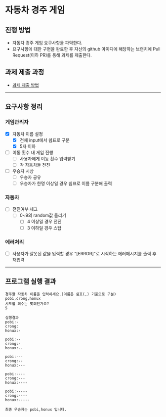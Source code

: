 # 자동차 경주 게임

## 진행 방법

* 자동차 경주 게임 요구사항을 파악한다.
* 요구사항에 대한 구현을 완료한 후 자신의 github 아이디에 해당하는 브랜치에 Pull Request(이하 PR)를 통해 과제를 제출한다.

## 과제 제출 과정

* [과제 제출 방법](https://github.com/next-step/nextstep-docs/tree/master/precourse)

---

## 요구사항 정리

### 게임관리자

* [x] 자동차 이름 설정
    * [x] 전체 input에서 쉼표로 구분
    * [x] 5자 이하
* [ ] 이동 횟수 내 게임 진행
    * [ ] 사용자에게 이동 횟수 입력받기
    * [ ] 각 자동차들 전진
* [ ] 우승자 시상
    * [ ] 우승자 공유
    * [ ] 우승자가 한명 이상일 경우 쉼표로 이름 구분해 출력

### 자동차

* [ ] 전진여부 체크
    * [ ] 0~9의 random값 돌리기
        * [ ] 4 이상일 경우 전진
        * [ ] 3 이하일 경우 스탑

### 에러처리

* [ ] 사용자가 잘못된 값을 입력할 경우 "[ERROR]"로 시작하는 에러메시지를 출력 후 재입력

---

## 프로그램 실행 결과

```
경주할 자동차 이름을 입력하세요.(이름은 쉼표(,) 기준으로 구분)
pobi,crong,honux
시도할 회수는 몇회인가요?
5

실행결과
pobi:-
crong:
honux:-

pobi:--
crong:-
honux:--

pobi:---
crong:--
honux:---

pobi:----
crong:---
honux:----

pobi:-----
crong:----
honux:-----

최종 우승자는 pobi,honux 입니다.
```
